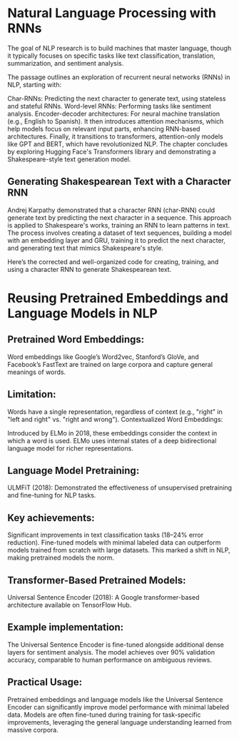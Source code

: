 # Natural Language Processing with RNNs

The goal of NLP research is to build machines that master language, though it typically focuses on specific tasks like text classification, translation, summarization, and sentiment analysis.

The passage outlines an exploration of recurrent neural networks (RNNs) in NLP, starting with:

Char-RNNs: Predicting the next character to generate text, using stateless and stateful RNNs.
Word-level RNNs: Performing tasks like sentiment analysis.
Encoder-decoder architectures: For neural machine translation (e.g., English to Spanish).
It then introduces attention mechanisms, which help models focus on relevant input parts, enhancing RNN-based architectures. Finally, it transitions to transformers, attention-only models like GPT and BERT, which have revolutionized NLP. The chapter concludes by exploring Hugging Face's Transformers library and demonstrating a Shakespeare-style text generation model.

## Generating Shakespearean Text with a Character RNN
Andrej Karpathy demonstrated that a character RNN (char-RNN) could generate text by predicting the next character in a sequence. This approach is applied to Shakespeare's works, training an RNN to learn patterns in text. The process involves creating a dataset of text sequences, building a model with an embedding layer and GRU, training it to predict the next character, and generating text that mimics Shakespeare's style.

Here’s the corrected and well-organized code for creating, training, and using a character RNN to generate Shakespearean text.

# Reusing Pretrained Embeddings and Language Models in NLP
## Pretrained Word Embeddings:

Word embeddings like Google’s Word2vec, Stanford’s GloVe, and Facebook’s FastText are trained on large corpora and capture general meanings of words.
## Limitation: 
Words have a single representation, regardless of context (e.g., "right" in "left and right" vs. "right and wrong").
Contextualized Word Embeddings:

Introduced by ELMo in 2018, these embeddings consider the context in which a word is used.
ELMo uses internal states of a deep bidirectional language model for richer representations.

## Language Model Pretraining:

ULMFiT (2018): Demonstrated the effectiveness of unsupervised pretraining and fine-tuning for NLP tasks.

## Key achievements:
Significant improvements in text classification tasks (18–24% error reduction).
Fine-tuned models with minimal labeled data can outperform models trained from scratch with large datasets.
This marked a shift in NLP, making pretrained models the norm.


## Transformer-Based Pretrained Models:

Universal Sentence Encoder (2018): A Google transformer-based architecture available on TensorFlow Hub.

## Example implementation:
The Universal Sentence Encoder is fine-tuned alongside additional dense layers for sentiment analysis.
The model achieves over 90% validation accuracy, comparable to human performance on ambiguous reviews.

## Practical Usage:

Pretrained embeddings and language models like the Universal Sentence Encoder can significantly improve model performance with minimal labeled data.
Models are often fine-tuned during training for task-specific improvements, leveraging the general language understanding learned from massive corpora.



